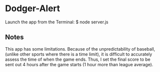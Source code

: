 # Dodger-Alert 

Launch the app from the Terminal:
$ node server.js

## Notes
This app has some limitations. Because of the unpredictability of baseball, (unlike other sports where there is a time limit), it is difficult to accurately assess the time of when the game ends. Thus, I set the final score to be sent out 4 hours after the game starts (1 hour more than league average).